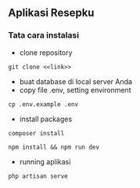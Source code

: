 ## Aplikasi Resepku
### Tata cara instalasi
- clone repository
```
git clone <<link>>
```
- buat database di local server Anda
- copy file .env, setting environment
```
cp .env.example .env
```
- install packages 
```
composer install
```
```
npm install && npm run dev
```
- running aplikasi
```
php artisan serve
```
